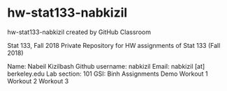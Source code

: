 # hw-stat133-nabkizil
hw-stat133-nabkizil created by GitHub Classroom

Stat 133, Fall 2018
Private Repository for HW assignments of Stat 133 (Fall 2018)

Name: Nabeil Kizilbash
Github username: nabkizil
Email: nabkizil [at] berkeley.edu
Lab section: 101
GSI: Binh
Assignments
Demo
Workout 1
Workout 2
Workout 3
